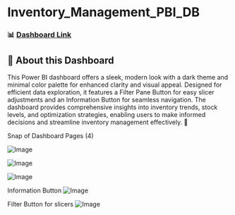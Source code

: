 # Inventory_Management_PBI_DB

### 📊 [Dashboard Link](https://app.powerbi.com/view?r=eyJrIjoiNGI1NGJjOTEtZTI2Yy00NjIzLWE5ZGMtNmMyNDhiMWQxNGZiIiwidCI6IjQ2NTRiNmYxLTBlNDctNDU3OS1hOGExLTAyZmU5ZDk0M2M3YiIsImMiOjl9)

## 📌 About this Dashboard

This Power BI dashboard offers a sleek, modern look with a dark theme and minimal color palette for enhanced clarity and visual appeal. Designed for efficient data exploration, it features a Filter Pane Button for easy slicer adjustments and an Information Button for seamless navigation. The dashboard provides comprehensive insights into inventory trends, stock levels, and optimization strategies, enabling users to make informed decisions and streamline inventory management effectively. 🚀

Snap of Dashboard Pages (4)

![Image](https://github.com/user-attachments/assets/5e5b0b81-7ed1-45e2-8e6b-0139d582d1d7)

![Image](https://github.com/user-attachments/assets/9425533b-1129-4ad8-935d-5eec6af74573)

![Image](https://github.com/user-attachments/assets/25232590-f460-4458-8bc5-9339389d8ae7)

Information Button
![Image](https://github.com/user-attachments/assets/2c4d630e-fdb9-413f-a8a6-dca8f960549e)

Filter Button for slicers
![Image](https://github.com/user-attachments/assets/6c7a0e25-f6b9-4e08-b401-2e4c341a3b2d)

